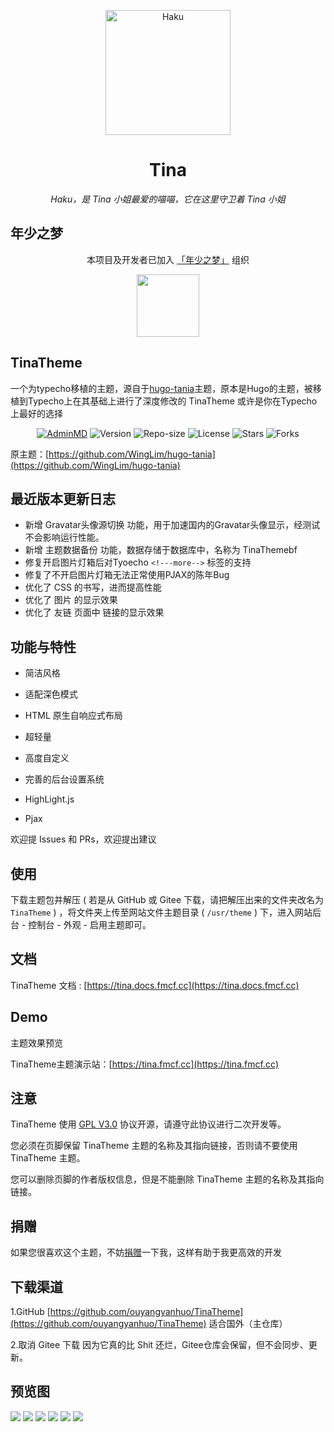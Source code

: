 <p align="center">
    <img src="https://tva4.sinaimg.cn/large/008aATBzgy1h4k9e3x97nj30qe0qetd8.jpg" width="200" height="200" alt="Haku">
</p>

<div align="center">

# Tina

_Haku，是 Tina 小姐最爱的喵喵，它在这里守卫着 Tina 小姐_

</div>

## 年少之梦

<div align="center">

本项目及开发者已加入 [「年少之梦」](https://www.teendreams.cn) 组织

<a href="https://www.teendreams.cn/" target="_blank" ><img width="100px" height="100px" src="https://s2.loli.net/2022/07/21/MmO4cGWazgjrlTd.png"></a>
</div>

## TinaTheme

一个为typecho移植的主题，源自于[hugo-tania](https://github.com/WingLim/hugo-tania)主题，原本是Hugo的主题，被移植到Typecho上在其基础上进行了深度修改的 TinaTheme 或许是你在Typecho上最好的选择

<div align="center">
    
[![AdminMD](https://img.shields.io/badge/Magneto-TinaTheme-brightgreen)](https://fmcf.cc/technology/523/)
![Version](https://img.shields.io/badge/Version-2.0.0-criticale)
![Repo-size](https://img.shields.io/github/languages/code-size/ouyangyanhuo/TinaTheme)
![License](https://img.shields.io/github/license/ouyangyanhuo/TinaTheme)
![Stars](https://img.shields.io/github/stars/ouyangyanhuo/TinaTheme)
![Forks](https://img.shields.io/github/forks/ouyangyanhuo/TinaTheme)
    
</div>

原主题：[https://github.com/WingLim/hugo-tania](https://github.com/WingLim/hugo-tania)

## 最近版本更新日志

- 新增 Gravatar头像源切换 功能，用于加速国内的Gravatar头像显示，经测试不会影响运行性能。
- 新增 主题数据备份 功能，数据存储于数据库中，名称为 TinaThemebf
- 修复开启图片灯箱后对Tyoecho `<!---more-->`  标签的支持
- 修复了不开启图片灯箱无法正常使用PJAX的陈年Bug
- 优化了 CSS 的书写，进而提高性能
- 优化了 图片 的显示效果
- 优化了 友链 页面中 链接的显示效果

## 功能与特性

- 简洁风格

- 适配深色模式

- HTML 原生自响应式布局

- 超轻量

- 高度自定义

- 完善的后台设置系统

- HighLight.js

- Pjax

欢迎提 Issues 和 PRs，欢迎提出建议

## 使用

下载主题包并解压 ( 若是从 GitHub 或 Gitee 下载，请把解压出来的文件夹改名为 `TinaTheme` ) ，将文件夹上传至网站文件主题目录 ( `/usr/theme` ) 下，进入网站后台 - 控制台 - 外观 - 启用主题即可。

## 文档

TinaTheme 文档 : [https://tina.docs.fmcf.cc](https://tina.docs.fmcf.cc)

## Demo

主题效果预览

TinaTheme主题演示站：[https://tina.fmcf.cc](https://tina.fmcf.cc)

## 注意

TinaTheme 使用 [GPL V3.0](https://github.com/ouyangyanhuo/TinaTheme/blob/main/LICENSE) 协议开源，请遵守此协议进行二次开发等。

您必须在页脚保留 TinaTheme 主题的名称及其指向链接，否则请不要使用 TinaTheme 主题。

您可以删除页脚的作者版权信息，但是不能删除 TinaTheme 主题的名称及其指向链接。

## 捐赠

如果您很喜欢这个主题，不妨[捐赠](https://www.verypoor.cn)一下我，这样有助于我更高效的开发

## 下载渠道

1.GitHub [https://github.com/ouyangyanhuo/TinaTheme](https://github.com/ouyangyanhuo/TinaTheme)  适合国外（主仓库）

2.取消 Gitee 下载 因为它真的比 Shit 还烂，Gitee仓库会保留，但不会同步、更新。

## 预览图
![](https://tva4.sinaimg.cn/large/008aATBzly1h4lu8mys6rj340e256kjl.jpg)
![](https://tva4.sinaimg.cn/large/008aATBzly1h4lu8ls0w1j340e2561ky.jpg)
![](https://tva4.sinaimg.cn/large/008aATBzly1h4lu8ktiopj31x20ysgys.jpg)
![](https://tva4.sinaimg.cn/large/008aATBzly1h4lu8k558gj31x20ysqgq.jpg)
![](https://tva4.sinaimg.cn/large/008aATBzly1h4lu8l3r4mj31x20ys4ec.jpg)
![](https://i.loli.net/2021/08/16/Cq1Dymtsur4eTAV.png)